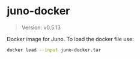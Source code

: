 # juno-docker

> Version: v0.5.13

Docker image for Juno. To load the docker file use:

```bash
docker load --input juno-docker.tar
```
